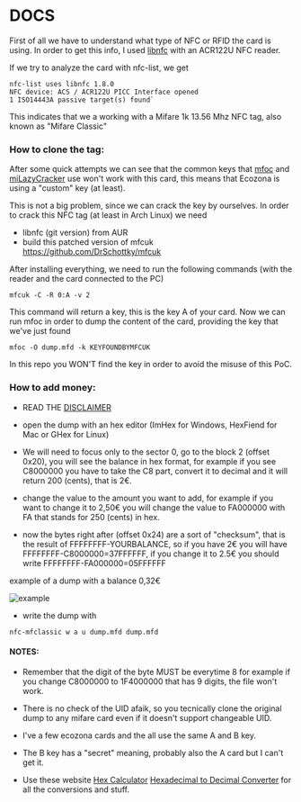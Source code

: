 # DOCS

First of all we have to understand what type of NFC or RFID the card is using. In order to get this info, I used [libnfc](https://github.com/nfc-tools/libnfc) with an ACR122U NFC reader.

If we try to analyze the card with nfc-list, we get

```
nfc-list uses libnfc 1.8.0
NFC device: ACS / ACR122U PICC Interface opened
1 ISO14443A passive target(s) found`
```

This indicates that we a working with a Mifare 1k 13.56 Mhz NFC tag, also known as "Mifare Classic"

### How to clone the tag:

After some quick attempts we can see that the common keys that [mfoc](https://github.com/nfc-tools/mfoc) and [miLazyCracker](https://github.com/nfc-tools/miLazyCracker) use won't work with this card, this means that Ecozona is using a "custom" key (at least).

This is not a big problem, since we can crack the key by ourselves. In order to crack this NFC tag (at least in Arch Linux) we need

- libnfc (git version) from AUR
- build this patched version of mfcuk https://github.com/DrSchottky/mfcuk

After installing everything, we need to run the following commands (with the reader and the card connected to the PC)

```
mfcuk -C -R 0:A -v 2
```

This command will return a key, this is the key A of your card. Now we can run mfoc in order to dump the content of the card, providing the key that we've just found

```
mfoc -O dump.mfd -k KEYFOUNDBYMFCUK
```

In this repo you WON'T find the key in order to avoid the misuse of this PoC.

### How to add money:

- READ THE [DISCLAIMER](https://github.com/sh4tteredd/EcoZonaCharge#big-disclaimer)

- open the dump with an hex editor (ImHex for Windows, HexFiend for Mac or GHex for Linux)

- We will need to focus only to the sector 0, go to the block 2 (offset 0x20), you will see the balance in hex format, for example if you see C8000000 you have to take the C8 part, convert it to decimal and it will return 200 (cents), that is 2€.

- change the value to the amount you want to add, for example if you want to change it to 2,50€ you will change the value to FA000000 with FA that stands for 250 (cents) in hex.

- now the bytes right after (offset 0x24) are a sort of "checksum", that is the result of FFFFFFFF-YOURBALANCE, so if you have 2€ you will have FFFFFFFF-C8000000=37FFFFFF, if you change it to 2.5€ you should write FFFFFFFF-FA000000=05FFFFFF

example of a dump with a balance 0,32€

![example](https://github.com/sh4tteredd/EcoZonaCharge/assets/55893559/faa01a65-161d-460a-b77a-a81b7a7f2a25)


- write the dump with 

```
nfc-mfclassic w a u dump.mfd dump.mfd
```
  
  

#### NOTES:

- Remember that the digit of the byte MUST be everytime 8 for example if you change C8000000 to 1F4000000 that has 9 digits, the file won't work.

- There is no check of the UID afaik, so you tecnically clone the original dump to any mifare card even if it doesn't support changeable UID.

- I've a few ecozona cards and the all use the same A and B key.

- The B key has a "secret" meaning, probably also the A card but I can't get it.

- Use these website [Hex Calculator](https://www.calculator.net/hex-calculator.html) [Hexadecimal to Decimal Converter](https://www.rapidtables.com/convert/number/hex-to-decimal.html) for all the conversions and stuff.
